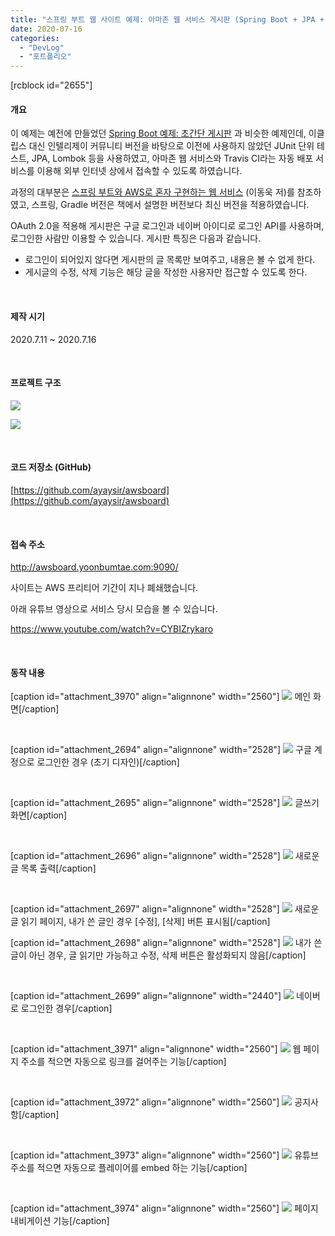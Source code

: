 ```yaml
---
title: "스프링 부트 웹 사이트 예제: 아마존 웹 서비스 게시판 (Spring Boot + JPA + AWS + Travis CI)"
date: 2020-07-16
categories: 
  - "DevLog"
  - "포트폴리오"
---
```


\[rcblock id="2655"\]

#### **개요**

이 예제는 예전에 만들었던 [Spring Boot 예제: 초간단 게시판](http://yoonbumtae.com/?p=1853) 과 비슷한 예제인데, 이클립스 대신 인텔리제이 커뮤니티 버전을 바탕으로 이전에 사용하지 않았던 JUnit 단위 테스트, JPA, Lombok 등을 사용하였고, 아마존 웹 서비스와 Travis CI라는 자동 배포 서비스를 이용해 외부 인터넷 상에서 접속할 수 있도록 하였습니다.

과정의 대부분은 [스프링 부트와 AWS로 혼자 구현하는 웹 서비스](https://github.com/jojoldu/freelec-springboot2-webservice) (이동욱 저)를 참조하였고, 스프링, Gradle 버전은 책에서 설명한 버전보다 최신 버전을 적용하였습니다.

OAuth 2.0을 적용해 게시판은 구글 로그인과 네이버 아이디로 로그인 API를 사용하며, 로그인한 사람만 이용할 수 있습니다. 게시판 특징은 다음과 같습니다.

- 로그인이 되어있지 않다면 게시판의 글 목록만 보여주고, 내용은 볼 수 없게 한다.
- 게시글의 수정, 삭제 기능은 해당 글을 작성한 사용자만 접근할 수 있도록 한다.

 

#### **제작 시기**

2020.7.11 ~ 2020.7.16

 

#### **프로젝트 구조**

 ![](/assets/img/wp-content/uploads/2020/07/-2020-07-16-오후-6.26.16-e1594891697165.png)

 ![](/assets/img/wp-content/uploads/2020/07/스크린샷-2020-07-16-오후-6.27.11.png)

 

#### **코드 저장소 (GitHub)**

[https://github.com/ayaysir/awsboard](https://github.com/ayaysir/awsboard)

 

#### **접속 주소**

http://awsboard.yoonbumtae.com:9090/

사이트는 AWS 프리티어 기간이 지나 폐쇄했습니다.

아래 유튜브 영상으로 서비스 당시 모습을 볼 수 있습니다.

https://www.youtube.com/watch?v=CYBIZrykaro

 

#### **동작 내용**

\[caption id="attachment\_3970" align="alignnone" width="2560"\] ![](/assets/img/wp-content/uploads/2020/07/스크린샷-2021-08-29-오후-7.26.37-scaled.jpg) 메인 화면\[/caption\]

 

\[caption id="attachment\_2694" align="alignnone" width="2528"\] ![](/assets/img/wp-content/uploads/2020/07/스크린샷-2020-07-16-오후-6.39.10.png) 구글 계정으로 로그인한 경우 (초기 디자인)\[/caption\]

 

\[caption id="attachment\_2695" align="alignnone" width="2528"\] ![](/assets/img/wp-content/uploads/2020/07/스크린샷-2020-07-16-오후-6.40.08.png) 글쓰기 화면\[/caption\]

 

\[caption id="attachment\_2696" align="alignnone" width="2528"\] ![](/assets/img/wp-content/uploads/2020/07/스크린샷-2020-07-16-오후-6.40.49.png) 새로운 글 목록 출력\[/caption\]

 

\[caption id="attachment\_2697" align="alignnone" width="2528"\] ![](/assets/img/wp-content/uploads/2020/07/스크린샷-2020-07-16-오후-6.41.28.png) 새로운 글 읽기 페이지, 내가 쓴 글인 경우 \[수정\], \[삭제\] 버튼 표시됨\[/caption\]

\[caption id="attachment\_2698" align="alignnone" width="2528"\] ![](/assets/img/wp-content/uploads/2020/07/스크린샷-2020-07-16-오후-6.42.41.png) 내가 쓴 글이 아닌 경우, 글 읽기만 가능하고 수정, 삭제 버튼은 활성화되지 않음\[/caption\]

 

\[caption id="attachment\_2699" align="alignnone" width="2440"\] ![](/assets/img/wp-content/uploads/2020/07/스크린샷-2020-07-16-오후-6.43.43.png) 네이버로 로그인한 경우\[/caption\]

 

\[caption id="attachment\_3971" align="alignnone" width="2560"\] ![](/assets/img/wp-content/uploads/2020/07/스크린샷-2021-08-29-오후-7.26.49-scaled.jpg) 웹 페이지 주소를 적으면 자동으로 링크를 걸어주는 기능\[/caption\]

 

\[caption id="attachment\_3972" align="alignnone" width="2560"\] ![](/assets/img/wp-content/uploads/2020/07/스크린샷-2021-08-29-오후-7.26.57-scaled.jpg) 공지사항\[/caption\]

 

\[caption id="attachment\_3973" align="alignnone" width="2560"\] ![](/assets/img/wp-content/uploads/2020/07/스크린샷-2021-08-29-오후-7.27.19-scaled.jpg) 유튜브 주소를 적으면 자동으로 플레이어를 embed 하는 기능\[/caption\]

 

\[caption id="attachment\_3974" align="alignnone" width="2560"\] ![](/assets/img/wp-content/uploads/2020/07/스크린샷-2021-08-29-오후-7.28.01-scaled.jpg) 페이지 내비게이션 기능\[/caption\]
